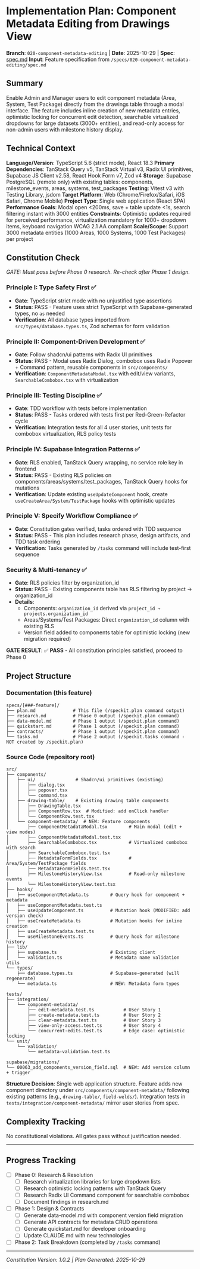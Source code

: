 # Implementation Plan: Component Metadata Editing from Drawings View

**Branch**: `020-component-metadata-editing` | **Date**: 2025-10-29 | **Spec**: [spec.md](./spec.md)
**Input**: Feature specification from `/specs/020-component-metadata-editing/spec.md`

## Summary

Enable Admin and Manager users to edit component metadata (Area, System, Test Package) directly from the drawings table through a modal interface. The feature includes inline creation of new metadata entries, optimistic locking for concurrent edit detection, searchable virtualized dropdowns for large datasets (3000+ entities), and read-only access for non-admin users with milestone history display.

## Technical Context

**Language/Version**: TypeScript 5.6 (strict mode), React 18.3
**Primary Dependencies**: TanStack Query v5, TanStack Virtual v3, Radix UI primitives, Supabase JS Client v2.58, React Hook Form v7, Zod v4
**Storage**: Supabase PostgreSQL (remote only) with existing tables: components, milestone_events, areas, systems, test_packages
**Testing**: Vitest v3 with Testing Library, jsdom
**Target Platform**: Web (Chrome/Firefox/Safari, iOS Safari, Chrome Mobile)
**Project Type**: Single web application (React SPA)
**Performance Goals**: Modal open <200ms, save + table update <1s, search filtering instant with 3000 entities
**Constraints**: Optimistic updates required for perceived performance, virtualization mandatory for 1000+ dropdown items, keyboard navigation WCAG 2.1 AA compliant
**Scale/Scope**: Support 3000 metadata entities (1000 Areas, 1000 Systems, 1000 Test Packages) per project

## Constitution Check

*GATE: Must pass before Phase 0 research. Re-check after Phase 1 design.*

### Principle I: Type Safety First ✅
- **Gate**: TypeScript strict mode with no unjustified type assertions
- **Status**: PASS - Feature uses strict TypeScript with Supabase-generated types, no `as` needed
- **Verification**: All database types imported from `src/types/database.types.ts`, Zod schemas for form validation

### Principle II: Component-Driven Development ✅
- **Gate**: Follow shadcn/ui patterns with Radix UI primitives
- **Status**: PASS - Modal uses Radix Dialog, combobox uses Radix Popover + Command pattern, reusable components in `src/components/`
- **Verification**: `ComponentMetadataModal.tsx` with edit/view variants, `SearchableCombobox.tsx` with virtualization

### Principle III: Testing Discipline ✅
- **Gate**: TDD workflow with tests before implementation
- **Status**: PASS - Tasks ordered with tests first per Red-Green-Refactor cycle
- **Verification**: Integration tests for all 4 user stories, unit tests for combobox virtualization, RLS policy tests

### Principle IV: Supabase Integration Patterns ✅
- **Gate**: RLS enabled, TanStack Query wrapping, no service role key in frontend
- **Status**: PASS - Existing RLS policies on components/areas/systems/test_packages, TanStack Query hooks for mutations
- **Verification**: Update existing `useUpdateComponent` hook, create `useCreateArea/System/TestPackage` hooks with optimistic updates

### Principle V: Specify Workflow Compliance ✅
- **Gate**: Constitution gates verified, tasks ordered with TDD sequence
- **Status**: PASS - This plan includes research phase, design artifacts, and TDD task ordering
- **Verification**: Tasks generated by `/tasks` command will include test-first sequence

### Security & Multi-tenancy ✅
- **Gate**: RLS policies filter by organization_id
- **Status**: PASS - Existing components table has RLS filtering by project → organization_id
- **Details**:
  - Components: `organization_id` derived via `project_id → projects.organization_id`
  - Areas/Systems/Test Packages: Direct `organization_id` column with existing RLS
  - Version field added to components table for optimistic locking (new migration required)

**GATE RESULT**: ✅ **PASS** - All constitution principles satisfied, proceed to Phase 0

## Project Structure

### Documentation (this feature)

```text
specs/[###-feature]/
├── plan.md              # This file (/speckit.plan command output)
├── research.md          # Phase 0 output (/speckit.plan command)
├── data-model.md        # Phase 1 output (/speckit.plan command)
├── quickstart.md        # Phase 1 output (/speckit.plan command)
├── contracts/           # Phase 1 output (/speckit.plan command)
└── tasks.md             # Phase 2 output (/speckit.tasks command - NOT created by /speckit.plan)
```

### Source Code (repository root)

```text
src/
├── components/
│   ├── ui/               # Shadcn/ui primitives (existing)
│   │   ├── dialog.tsx
│   │   ├── popover.tsx
│   │   └── command.tsx
│   ├── drawing-table/    # Existing drawing table components
│   │   ├── DrawingTable.tsx
│   │   ├── ComponentRow.tsx  # Modified: add onClick handler
│   │   └── ComponentRow.test.tsx
│   └── component-metadata/  # NEW: Feature components
│       ├── ComponentMetadataModal.tsx        # Main modal (edit + view modes)
│       ├── ComponentMetadataModal.test.tsx
│       ├── SearchableCombobox.tsx            # Virtualized combobox with search
│       ├── SearchableCombobox.test.tsx
│       ├── MetadataFormFields.tsx            # Area/System/TestPackage fields
│       ├── MetadataFormFields.test.tsx
│       ├── MilestoneHistoryView.tsx          # Read-only milestone events
│       └── MilestoneHistoryView.test.tsx
├── hooks/
│   ├── useComponentMetadata.ts        # Query hook for component + metadata
│   ├── useComponentMetadata.test.ts
│   ├── useUpdateComponent.ts          # Mutation hook (MODIFIED: add version check)
│   ├── useCreateMetadata.ts           # Mutation hooks for inline creation
│   ├── useCreateMetadata.test.ts
│   └── useMilestoneEvents.ts          # Query hook for milestone history
├── lib/
│   ├── supabase.ts                    # Existing client
│   └── validation.ts                  # Metadata name validation utils
└── types/
    ├── database.types.ts              # Supabase-generated (will regenerate)
    └── metadata.ts                    # NEW: Metadata form types

tests/
├── integration/
│   └── component-metadata/
│       ├── edit-metadata.test.ts           # User Story 1
│       ├── create-metadata.test.ts         # User Story 2
│       ├── clear-metadata.test.ts          # User Story 3
│       ├── view-only-access.test.ts        # User Story 4
│       └── concurrent-edits.test.ts        # Edge case: optimistic locking
└── unit/
    └── validation/
        └── metadata-validation.test.ts

supabase/migrations/
└── 00063_add_components_version_field.sql  # NEW: Add version column + trigger
```

**Structure Decision**: Single web application structure. Feature adds new component directory under `src/components/component-metadata/` following existing patterns (e.g., `drawing-table/`, `field-welds/`). Integration tests in `tests/integration/component-metadata/` mirror user stories from spec.

## Complexity Tracking

No constitutional violations. All gates pass without justification needed.

---

## Progress Tracking

- [ ] Phase 0: Research & Resolution
  - [ ] Research virtualization libraries for large dropdown lists
  - [ ] Research optimistic locking patterns with TanStack Query
  - [ ] Research Radix UI Command component for searchable combobox
  - [ ] Document findings in research.md
- [ ] Phase 1: Design & Contracts
  - [ ] Generate data-model.md with component version field migration
  - [ ] Generate API contracts for metadata CRUD operations
  - [ ] Generate quickstart.md for developer onboarding
  - [ ] Update CLAUDE.md with new technologies
- [ ] Phase 2: Task Breakdown (completed by `/tasks` command)

---

*Constitution Version: 1.0.2 | Plan Generated: 2025-10-29*
